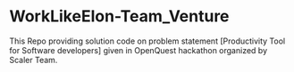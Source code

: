 # WorkLikeElon-Team_Venture
This Repo providing solution code on problem statement [Productivity Tool for Software developers] given in OpenQuest hackathon organized by Scaler Team. 
